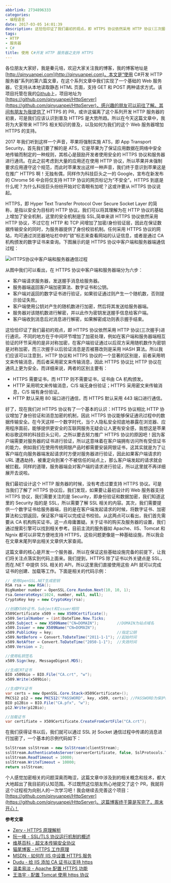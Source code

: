 ```yaml
---
abbrlink: 2734896333
categories:
- 编程语言
date: 2017-03-05 14:01:39
description: 这恰恰印证了我们最初的观点，即 HTTPS 协议依然采用 HTTP 协议(三次握手)进行通讯，不同的地方在于中间环节增加了加密处理，例如在客户端和服务器端相互验证的环节采用的是非对称加密，在客户端验证通过以后双方采用随机数作为密钥是对称加密，而三次握手以后验证消息是否被篡改则是采用 HASH 算法;我们可以将其理解为在 HTTP 协议的基础上增加了安全机制，这里的安全机制是指 SSL,简单来讲 HTTPS 协议依然采用 HTTP 协议，不过它在 HTTP 和 TCP 间增加了加密/身份验证层，因此在保证数据传输安全的同时，为服务器提供了身份校验机制;好了，现在我们对 HTTPS 协议有了一个基本的认识：HTTPS 协议相比 HTTP 协议增加了身份验证和消息加密的机制，因此 HTTPS 协议能够保证通讯过程中的数据传输安全
tags:
- HTTP
- 服务器
- C#
title: 使用 C#开发 HTTP 服务器之支持 HTTPS
---
```


各位朋友大家好，我是秦元培，欢迎大家关注我的博客，我的博客地址是[http://qinyuanpei.com](http://qinyuanpei.com)。本文是“使用 C#开发 HTTP 服务器”系列的第六篇文章，在这个系列文章中我们实现了一个基础的 Web 服务器，它支持从本地读取静态 HTML 页面，支持 GET 和 POST 两种请求方式。该项目托管在我的[Github](https://github.com/qinyuanpei)上，项目地址为[https://github.com/qinyuanpei/HttpServer](https://github.com/qinyuanpei/HttpServer)，感兴趣的朋友可以前往了解。其间有朋友为我提供了 HTTPS 的 PR，或许这偏离了这个系列开发 HTTP 服务器的初衷，可是我们应该认识到普及 HTTPS 是大势所趋。所以在今天这篇文章中，我将为大家带来 HTTPS 相关知识的普及，以及如何为我们的这个 Web 服务器增加 HTTPS 的支持。

<!--more-->

2017 年我们听到这样一个声音，苹果将强制实施 ATS，即 App Transport Security。首先我们要了解的是 ATS，它是苹果为了保证应用数据在网络中安全地传输而制定的一种规则，其核心是鼓励开发者使用安全的 HTTPS 协议和服务器进行通讯。在此之前考虑到大量的应用还在使用 HTTP 协议，所以苹果并未强制要求应用遵守这个规范，而此时苹果发出这样一种声音，我们终于意识到苹果这是在推广 HTTPS 啊！无独有偶，同样作为科技巨头之一的 Google，宣布在新发布的 Chrome 56 中会将仅支持 HTTP 协议的网页标记为“不安全”。HTTPS 到底是什么呢？为什么科技巨头纷纷开始对它青眼有加呢？这或许要从 HTTPS 协议说起。

HTTPS，即 Hyper Text Transfer Protocol Over Secure Socket Layer 的简称，是指以安全为目标的 HTTP 协议。我们可以将其理解为在 HTTP 协议的基础上增加了安全机制，这里的安全机制是指 SSL,简单来讲 HTTPS 协议依然采用 HTTP 协议，不过它在 HTTP 和 TCP 间增加了加密/身份验证层，因此在保证数据传输安全的同时，为服务器提供了身份校验机制。任何采用 HTTPS 协议的网站，均可通过浏览器地址栏中的“锁”标志来查看网站的认证信息，或者是通过 CA 机构颁发的数字证书来查询。下图展示的是 HTTPS 协议中客户端和服务器端通信过程：

![HTTPS协议中客户端和服务器通信过程](https://ww1.sinaimg.cn/large/4c36074fly1fzix85xqd1j20i00fkwg8.jpg)

从图中我们可以看出，在 HTTPS 协议中客户端和服务器端分为六步：

* 客户端请求服务器，发送握手消息给服务器。
* 服务器端返回客户端加密算法、数字证书和公钥。
* 客户端对返回的数字证书进行验证，如果验证通过则产生一个随机数，否则提示验证失败。
* 客户端使用公钥对产生的随机数进行加密，然后将其发送给服务器端。
* 服务器对该随机数进行解密，并以此作为密钥发送握手信息给客户端。
* 客户端收到消息后对消息进行解密，如果解密成功则表示握手结束。

这恰恰印证了我们最初的观点，即 HTTPS 协议依然采用 HTTP 协议(三次握手)进行通讯，不同的地方在于中间环节增加了加密处理，例如在客户端和服务器端相互验证的环节采用的是非对称加密，在客户端验证通过以后双方采用随机数作为密钥是对称加密，而三次握手以后验证消息是否被篡改则是采用 HASH 算法。所以我们应该可以注意到，HTTP 协议和 HTTPS 协议的一个显著的区别是，前者采用明文来传输消息，而后者采用密文来传输消息，因此 HTTPS 协议比 HTTP 协议在通讯上更为安全。而详细来说，两者的区别主要有：

* HTTPS 需要证书，而 HTTP 则不需要证书，证书由 CA 机构颁发。
* HTTP 采用明文来传输消息，C/S 端无身份验证；HTTPS 采用密文来传输消息，C/S 端有身份验证。
* HTTP 默认采用 80 端口进行通信，而 HTTPS 默认采用 443 端口进行通信。

好了，现在我们对 HTTPS 协议有了一个基本的认识：HTTPS 协议相比 HTTP 协议增加了身份验证和消息加密的机制，因此 HTTPS 协议能够保证通讯过程中的数据传输安全。在今天这样一个数字时代，当个人隐私安全彻底地暴露在浏览器、应用程序面前，能够提供更安全的互联网服务无疑会让人更有安全感，我想这是苹果和谷歌这样的科技巨头公司，之所以要去努力推广 HTTPS 协议的原因吧！因为客户端需要对服务器的证书进行验证，所以这意味着在客户端拥有访问所有受信证书的能力，例如我们在使用传统网银产品时都需要安装网银证书，这其实就是为了让客户端在向服务器端发起请求时方便对服务器进行验证，因此如果客户端请求的 URL 遭遇劫持，被重定向到某个不被信任的站点上，那么客户端发起的请求就会被拦截。同样的道理，服务器端会对客户端的请求进行验证，所以这里就不再详细展开去说啦。

我们最初设计这个 HTTP 服务器的时候，没有考虑过要支持 HTTPS 协议。可是当我们了解了 HTTPS 协议后，我们发现，如果要让最初设计的 Web 服务器支持 HTTPS 协议，我们需要关注的是 Security，即身份验证和数据加密，我们知道这里的 Security 指的是 SSL，所以需要了解 SSL 相关的内容。其次，我们需要提供一个数字证书给服务器端，目的是在客户端发起请求的时候，将数字证书、加密算法和公钥返回，保证客户端可以完成证书校验。从这两点可以看出，我们首先需要从 CA 机构购买证书，这一点毋庸置疑。关于证书的购买及服务器的设置，我们通过搜索引擎可以找到相关参考。目前主流的服务器如 Apache、IIS、Tomcat 和 Ngnix 都可以非常方便地支持 HTTPS，这些问题更像是一种基础设施，所以我会在文章末尾列举出相关文章供大家查阅。

这篇文章的核心是开发一个服务器，所以在保证这些基础设施完备的前提下，让我们将关注点落实到代码上面来。我们提到，HTTPS 除了证书以外关键点是 SSL，而在.NET 中提供 SSL 相关的 API，所以这里我们直接使用这些 API 就可以完成证书的创建、加载等工作。下面是相关的代码示例：

```csharp
// 使用OpenSSL.NET生成密钥
RSA rsa = new RSA();
BigNumber number = OpenSSL.Core.Random.Next(10, 10, 1);
rsa.GenerateKeys(1024, number, null, null);
CryptoKey key = new CryptoKey(rsa);

//创建X509证书，Subject和Issuer相同 
X509Certificate x509 = new X509Certificate();
x509.SerialNumber = (int)DateTime.Now.Ticks;
x509.Subject = new X509Name("CN=DOMAIN");        //DOMAIN为站点域名 
x509.Issuer = new X509Name("CN=DOMAIN");
x509.PublicKey = key;                            //指定公钥 
x509.NotBefore = Convert.ToDateTime("2011-1-1"); //起始时间 
x509.NotAfter = Convert.ToDateTime("2050-1-1");  //失效时间 
x509.Version = 2;

//使用私钥签名
x509.Sign(key, MessageDigest.MD5);

//生成CRT证书
BIO x509bio = BIO.File("CA.crt", "w");
x509.Write(x509bio);

//生成PFX证书
var certs = new OpenSSL.Core.Stack<X509Certificate>();
PKCS12 p12 = new PKCS12("PASSWORD", key, x509, certs); //PASSWORD为保护密钥 
BIO p12Bio = BIO.File("CA.pfx", "w");
p12.Write(p12Bio);

//加载证书
var certifiate = X509Certificate.CreateFromCertFile("CA.crt");
```
在我们获得证书以后，我们就可以通过 SSL 对 Socket 通信过程中传递的消息进行加密了，一个基本的示例代码如下：
```csharp
SslStream sslStream = new SslStream(clientStream);
sslStream.AuthenticateAsServer(serverCertificate, false, SslProtocols.Tls, true);
sslStream.ReadTimeout = 10000;
sslStream.WriteTimeout = 10000;
return sslStream;
```
个人感觉加密相关的问题深奥而晦涩，这篇文章中涉及到的相关概念和技术，都大大地超出了我目前的认知范围。不过既然这位朋友热心地提交了这个 PR，我就将这个过程视为向别人的一次学习吧！我会继续去完善这个项目：[https://github.com/qinyuanpei/HttpServer](https://github.com/qinyuanpei/HttpServer)。这篇博客终于算是写完了，周末开心！

**参考文章**
* [Zery - HTTPS 原理解析](http://www.cnblogs.com/zery/p/5164795.html)
* [阮一峰 - SSL/TLS 协议运行机制的概述](http://www.ruanyifeng.com/blog/2014/02/ssl_tls.html)
* [维基百科 - 超文本传输安全协议](https://zh.wikipedia.org/zh-hans/%E8%B6%85%E6%96%87%E6%9C%AC%E4%BC%A0%E8%BE%93%E5%AE%89%E5%85%A8%E5%8D%8F%E8%AE%AE)
* [猫尾博客 - HTTPS 工作原理](https://cattail.me/tech/2015/11/30/how-https-works.html)
* [MSDN - 如何在 IIS 中设置 HTTPS 服务](https://support.microsoft.com/zh-cn/help/324069/how-to-set-up-an-https-service-in-iis)
* [Dudu - 给 IIS 添加 CA 证书以支持 https](http://www.cnblogs.com/dudu/p/iis_https_ca.html)
* [温柔易淡 - Apache 配置 HTTPS 功能](http://www.cnblogs.com/liaojiafa/p/6028816.html)
* [王浩宇 - 配置 Tomcat 使用 https 协议](http://www.cnblogs.com/wanghaoyuhappy/p/5267702.html)